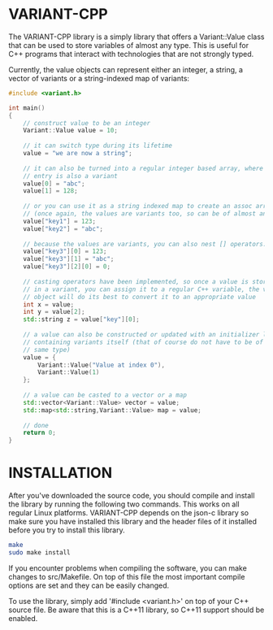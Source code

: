 VARIANT-CPP
===========

The VARIANT-CPP library is a simply library that offers a Variant::Value class that 
can be used to store variables of almost any type. This is useful for C++
programs that interact with technologies that are not strongly typed.

Currently, the value objects can represent either an integer, a string, a vector 
of variants or a string-indexed map of variants:

````c++
#include <variant.h>

int main()
{
    // construct value to be an integer
    Variant::Value value = 10;
    
    // it can switch type during its lifetime
    value = "we are now a string";
    
    // it can also be turned into a regular integer based array, where each
    // entry is also a variant
    value[0] = "abc";
    value[1] = 128;
    
    // or you can use it as a string indexed map to create an assoc array
    // (once again, the values are variants too, so can be of almost any type)
    value["key1"] = 123;
    value["key2"] = "abc";
    
    // because the values are variants, you can also nest [] operators:
    value["key3"][0] = 123;
    value["key3"][1] = "abc";
    value["key3"][2][0] = 0;
    
    // casting operators have been implemented, so once a value is stored
    // in a variant, you can assign it to a regular C++ variable, the value
    // object will do its best to convert it to an appropriate value
    int x = value;
    int y = value[2];
    std::string z = value["key"][0];
    
    // a value can also be constructed or updated with an initializer list
    // containing variants itself (that of course do not have to be of the
    // same type)
    value = {
        Variant::Value("Value at index 0"),
        Variant::Value(1)
    };
    
    // a value can be casted to a vector or a map
    std::vector<Variant::Value> vector = value;
    std::map<std::string,Variant::Value> map = value;
    
    // done 
    return 0;
}
````

INSTALLATION
============

After you've downloaded the source code, you should compile and install the
library by running the following two commands. This works on all regular
Linux platforms. VARIANT-CPP depends on the json-c library so make sure you have
installed this library and the header files of it installed before you try to
install this library.

````sh
make
sudo make install
````

If you encounter problems when compiling the software, you can make changes
to src/Makefile. On top of this file the most important compile options
are set and they can be easily changed.

To use the library, simply add '#include \<variant.h\>' on top of your C++
source file. Be aware that this is a C++11 library, so C++11 support should
be enabled.


